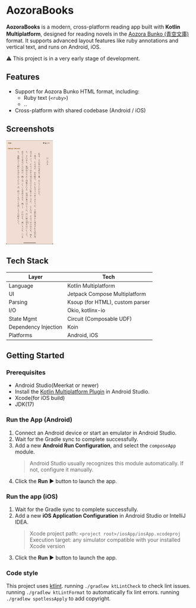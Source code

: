# AozoraBooks

**AozoraBooks** is a modern, cross-platform reading app built with **Kotlin Multiplatform**, designed for reading novels in the [Aozora Bunko (青空文庫)](https://www.aozora.gr.jp/) format. 
It supports advanced layout features like ruby annotations and vertical text, and runs on Android, iOS.

⚠️ This project is in a very early stage of development. 

## Features

- Support for Aozora Bunko HTML format, including:
  - Ruby text (`<ruby>`)
  - ..
- Cross-platform with shared codebase (Android / iOS)

## Screenshots
<p float="left">
  <img src="screenshots/template.png" width="25%" />
</p>

## Tech Stack

| Layer          | Tech                                 |
|----------------|--------------------------------------|
| Language       | Kotlin Multiplatform                 |
| UI             | Jetpack Compose Multiplatform        |
| Parsing        | Ksoup (for HTML), custom parser      |
| I/O            | Okio, kotlinx-io                     |
| State Mgmt     | Circuit (Composable UDF)             |
| Dependency Injection | Koin                           |
| Platforms      | Android, iOS                         |

## Getting Started

### Prerequisites
- Android Studio(Meerkat or newer)
- Install the [Kotlin Multiplatform Plugin](https://plugins.jetbrains.com/plugin/14936-kotlin-multiplatform) in Android Studio.
- Xcode(for iOS build)
- JDK(17)

### Run the App (Android)

1. Connect an Android device or start an emulator in Android Studio.  
2. Wait for the Gradle sync to complete successfully.  
3. Add a new **Android Run Configuration**, and select the `composeApp` module.  
   > Android Studio usually recognizes this module automatically. If not, configure it manually.  
4. Click the **Run** ▶️ button to launch the app.
 
### Run the app (iOS)

1. Wait for the Gradle sync to complete successfully.
2. Add a new **iOS Application Configuration** in Android Studio or IntelliJ IDEA.
   > Xcode project path: `<project root>/iosApp/iosApp.xcodeproj`  
   > Execution target: any simulator compatible with your installed Xcode version
3. Click the **Run** ▶️ button to launch the app.

### Code style

This project uses [ktlint](https://github.com/pinterest/ktlint).
running `./gradlew ktLintCheck` to check lint issues.
running `./gradlew ktLintFormat` to automatically fix lint errors.
running `./gradlew spotlessApply` to add copyright.
